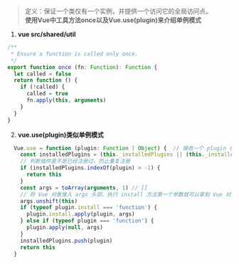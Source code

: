 > 定义：保证一个类仅有一个实例，并提供一个访问它的全局访问点。  
> **使用Vue中工具方法once以及Vue.use(plugin)来介绍单例模式**

1. **vue src/shared/util**
```typescript
/**
 * Ensure a function is called only once.
 */
export function once (fn: Function): Function {
  let called = false
  return function () {
    if (!called) {
      called = true
      fn.apply(this, arguments)
    }
  }
}
```


2. **vue.use(plugin)类似单例模式**
``` javascript
  Vue.use = function (plugin: Function | Object) {  // 接收一个 plugin 参数可以是 Function 也可以是 Object
    const installedPlugins = (this._installedPlugins || (this._installedPlugins = []))
    // 判断插件是不是已经注册过，防止重复注册
    if (installedPlugins.indexOf(plugin) > -1) {
      return this
    }
    const args = toArray(arguments, 1) // []
    // 将 Vue 对象推入 args 头部，执行 install 方法第一个参数就可以拿到 Vue 对象，因此插件的编写方不需要再额外去import Vue 了
    args.unshift(this)
    if (typeof plugin.install === 'function') {
      plugin.install.apply(plugin, args)
    } else if (typeof plugin === 'function') {
      plugin.apply(null, args)
    }
    installedPlugins.push(plugin)
    return this
  }
```
